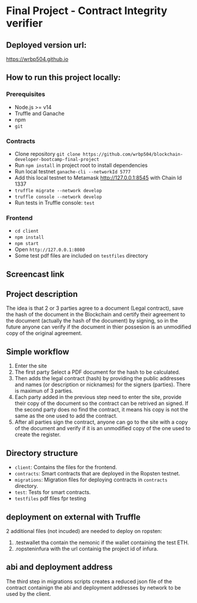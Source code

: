 # Final Project - Contract Integrity verifier

## Deployed version url:

https://wrbp504.github.io

## How to run this project locally:

### Prerequisites

- Node.js >= v14
- Truffle and Ganache
- npm
- `git`

### Contracts

- Clone repository `git clone https://github.com/wrbp504/blockchain-developer-bootcamp-final-project` 
- Run `npm install` in project root to install dependencies
- Run local testnet `ganache-cli --networkId 5777`
- Add this local testnet to Metamask http://127.0.0.1:8545 with Chain Id 1337 
- `truffle migrate --network develop`
- `truffle console --network develop`
- Run tests in Truffle console: `test`

### Frontend

- `cd client`
- `npm install`
- `npm start`
- Open `http://127.0.0.1:8080`
- Some test pdf files are included on  `testfiles` directory 

## Screencast link



## Project description

The idea is that 2 or 3 parties agree to a document (Legal contract), save the hash of the document in the Blockchain and certify their agreement to the document  (actually the hash of the document) by signing, so in the future anyone can verify if the document in thier possesion is an unmodified copy of the original agreement.

## Simple workflow

1. Enter the site
2. The first party Select a PDF document for the hash to be calculated.
3. Then adds the legal contract (hash) by providing the public addresses and names (or description or nicknames) for the signers (parties). There is maximun of 3 parties.
4. Each party added in the previous step need to enter the site, provide their copy of the document so the contract can be retrived an signed. If the second party does no find the contract, it means his copy is not the same as the one used to add the contract.
5. After all parties sign the contract, anyone can go to the site with a copy of the document and verify if it is an unmodified copy of the one used to create the register.

## Directory structure

- `client`: Contains the files for the frontend.
- `contracts`: Smart contracts that are deployed in the Ropsten testnet.
- `migrations`: Migration files for deploying contracts in `contracts` directory.
- `test`: Tests for smart contracts.
- `testfiles` pdf files fpr testing

## deployment on external  with Truffle
2 additional files (not incuded) are needed to deploy on ropsten:

1. .testwallet tha contain the nemonic if the wallet containing the test ETH.
2. .ropsteninfura with the url containig the project id of infura. 

## abi and deployment address
The third step in migrations scripts creates a reduced json file of the contract containign  the abi and deployment addresses by network to be used by the client. 